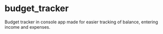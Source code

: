 # budget_tracker
Budget tracker in console app made for easier tracking of balance, entering income and expenses.
